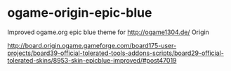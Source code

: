 # ogame-origin-epic-blue
Improved ogame.org epic blue theme for http://ogame1304.de/ Origin

http://board.origin.ogame.gameforge.com/board175-user-projects/board39-official-tolerated-tools-addons-scripts/board29-official-tolerated-skins/8953-skin-epicblue-improved/#post47019
